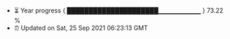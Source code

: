 - ⏳ Year progress { █████████████████████▁▁▁▁▁▁▁▁▁ } 73.22 %
- ⏰ Updated on Sat, 25 Sep 2021 06:23:13 GMT

